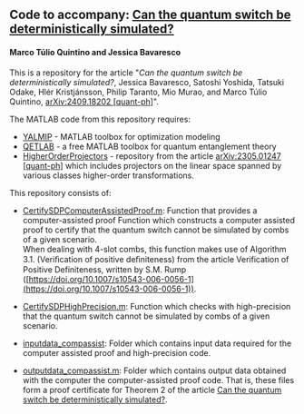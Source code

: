 ## Code to accompany: [Can the quantum switch be deterministically simulated?](https://arxiv.org/abs/2409.18202)

#### Marco Túlio Quintino and Jessica Bavaresco


This is a repository for the article "*Can the quantum switch be deterministically simulated?*, Jessica Bavaresco, Satoshi Yoshida, Tatsuki Odake, Hlér Kristjánsson, Philip Taranto, Mio Murao, and Marco Túlio Quintino, [arXiv:2409.18202 [quant-ph]](https://arxiv.org/abs/2409.18202)".

 The MATLAB code from this repository requires:
- [YALMIP](https://github.com/yalmip/yalmip/) - MATLAB toolbox for optimization modeling
- [QETLAB](http://www.qetlab.com/) - a free MATLAB toolbox for quantum entanglement theory
- [HigherOrderProjectors](https://github.com/mtcq/HigherOrderProjectors) - repository from the article  [arXiv:2305.01247 [quant-ph]](https://arxiv.org/abs/2305.01247) which includes projectors on the linear space spanned by various classes higher-order transformations.

This repository consists of:

- [CertifySDPComputerAssistedProof.m](https://github.com/mtcq/switch_simulation/blob/main/code_compassist/CertifySDPComputerAssistedProof.m): Function that provides a computer-assisted proof Function which constructs a computer assisted proof to certify that the quantum switch cannot be simulated by combs of a given scenario. <br> When dealing with 4-slot combs, this function makes use of Algorithm 3.1. (Veriﬁcation of positive deﬁniteness) from the article Verification of Positive Definiteness, written by S.M. Rump ([https://doi.org/10.1007/s10543-006-0056-1](https://doi.org/10.1007/s10543-006-0056-1)).

- [CertifySDPHighPrecision.m](https://github.com/mtcq/switch_simulation/blob/main/code_compassist/CertifySDPHighPrecision.m): Function which checks with high-precision that the quantum switch cannot be simulated by combs of a given scenario.

-  [inputdata_compassist](https://github.com/mtcq/switch_simulation/tree/main/inputdata_compassist): Folder which contains input data required for the computer assisted proof and high-precision code.

- [outputdata_compassist.m](https://github.com/mtcq/switch_simulation/tree/main/outputdata_compassist): Folder which contains output data obtained with the computer the computer-assisted proof code. That is, these files form a proof certificate for Theorem 2 of the article [Can the quantum switch be deterministically simulated?](https://arxiv.org/abs/2409.18202).


